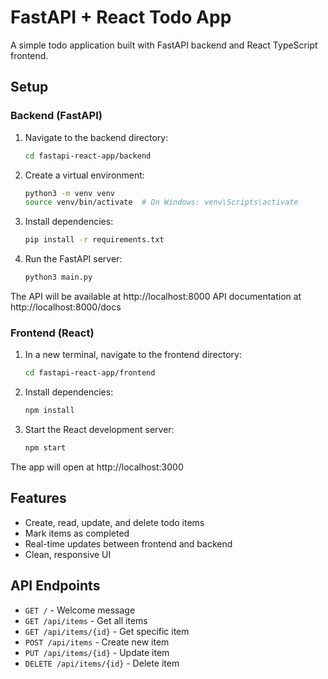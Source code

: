 # FastAPI + React Todo App

A simple todo application built with FastAPI backend and React TypeScript frontend.

## Setup

### Backend (FastAPI)

1. Navigate to the backend directory:
   ```bash
   cd fastapi-react-app/backend
   ```

2. Create a virtual environment:
   ```bash
   python3 -m venv venv
   source venv/bin/activate  # On Windows: venv\Scripts\activate
   ```

3. Install dependencies:
   ```bash
   pip install -r requirements.txt
   ```

4. Run the FastAPI server:
   ```bash
   python3 main.py
   ```

The API will be available at http://localhost:8000
API documentation at http://localhost:8000/docs

### Frontend (React)

1. In a new terminal, navigate to the frontend directory:
   ```bash
   cd fastapi-react-app/frontend
   ```

2. Install dependencies:
   ```bash
   npm install
   ```

3. Start the React development server:
   ```bash
   npm start
   ```

The app will open at http://localhost:3000

## Features

- Create, read, update, and delete todo items
- Mark items as completed
- Real-time updates between frontend and backend
- Clean, responsive UI

## API Endpoints

- `GET /` - Welcome message
- `GET /api/items` - Get all items
- `GET /api/items/{id}` - Get specific item
- `POST /api/items` - Create new item
- `PUT /api/items/{id}` - Update item
- `DELETE /api/items/{id}` - Delete item